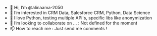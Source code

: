 - 👋 Hi, I’m @alinaama-2050
- 👀 I’m interested in CRM Data, Salesforce CRM, Python, Data Science
- 🌱 I love Python, testing multiple APi's, specific libs like anonymization
- 💞️ I’m looking to collaborate on ... : Not defined for the moment
- 📫 How to reach me : Just send me comments !

<!---
alinaama-2050/alinaama-2050 is a ✨ special ✨ repository because its `README.md` (this file) appears on your GitHub profile.
You can click the Preview link to take a look at your changes.
--->
